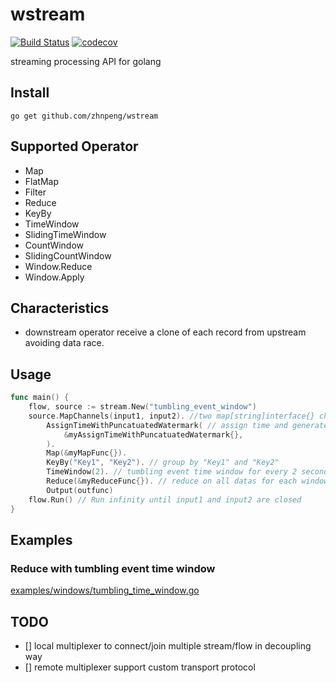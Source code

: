 # wstream
[![Build Status](https://travis-ci.org/zhnpeng/wstream.svg?branch=master)](https://travis-ci.org/zhnpeng/wstream)
[![codecov](https://codecov.io/gh/zhnpeng/wstream/branch/master/graph/badge.svg)](https://codecov.io/gh/zhnpeng/wstream)

streaming processing API for golang

## Install
``` console
go get github.com/zhnpeng/wstream
```

## Supported Operator

* Map
* FlatMap
* Filter
* Reduce
* KeyBy
* TimeWindow
* SlidingTimeWindow
* CountWindow
* SlidingCountWindow
* Window.Reduce
* Window.Apply

## Characteristics

* downstream operator receive a clone of each record from upstream avoiding data race.

## Usage

```go
func main() {
    flow, source := stream.New("tumbling_event_window")
    source.MapChannels(input1, input2). //two map[string]interface{} channels as input
        AssignTimeWithPuncatuatedWatermark( // assign time and generate watermark
            &myAssignTimeWithPuncatuatedWatermark{},
        ).
        Map(&myMapFunc{}).
        KeyBy("Key1", "Key2"). // group by "Key1" and "Key2"
        TimeWindow(2). // tumbling event time window for every 2 seconds
        Reduce(&myReduceFunc{}). // reduce on all datas for each window
        Output(outfunc)
    flow.Run() // Run infinity until input1 and input2 are closed
}
```

## Examples

### Reduce with tumbling event time window

[examples/windows/tumbling_time_window.go](examples/windows/tumbling_time_window.go)

## TODO

* [] local multiplexer to connect/join multiple stream/flow in decoupling way
* [] remote multiplexer support custom transport protocol
